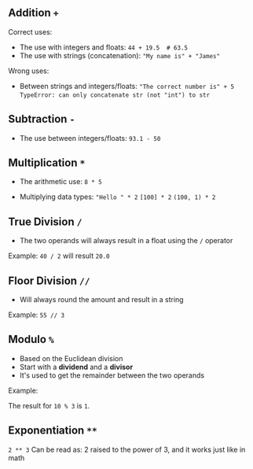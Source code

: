 ## Addition `+`
Correct uses:
- The use with integers and floats:
`44 + 19.5  # 63.5`
- The use with strings (concatenation):
`"My name is" + "James"`

Wrong uses:
- Between strings and integers/floats:
`"The correct number is" + 5`
`TypeError: can only concatenate str (not "int") to str`

## Subtraction `-`
- The use between integers/floats:
`93.1 - 50`

## Multiplication `*`
- The arithmetic use:
`8 * 5`

- Multiplying data types:
`"Hello " * 2`
`[100] * 2`
`(100, 1) * 2`

## True Division `/`
- The two operands will always result in a float using the `/` operator

Example:
`40 / 2` will result `20.0`

## Floor Division `//`
- Will always round the amount and result in a string

Example:
`55 // 3`

## Modulo `%`
- Based on the Euclidean division
- Start with a **dividend** and a **divisor**
- It's used to get the remainder between the two operands

Example:

The result for `10 % 3` is `1`.


## Exponentiation `**`
`2 ** 3` Can be read as: 2 raised to the power of 3, and it works just like in math
